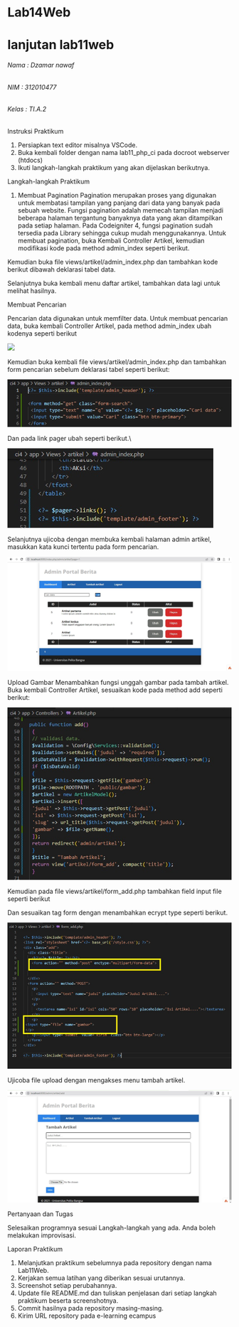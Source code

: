# Lab14Web 
# lanjutan lab11web

###### Nama : Dzamar nawaf 
###### NIM : 312010477
###### Kelas : TI.A.2


Instruksi Praktikum

1. Persiapkan text editor misalnya VSCode.
2. Buka kembali folder dengan nama lab11_php_ci pada docroot webserver (htdocs)
3. Ikuti langkah-langkah praktikum yang akan dijelaskan berikutnya.

Langkah-langkah Praktikum

1. Membuat Pagination
Pagination merupakan proses yang digunakan untuk membatasi tampilan yang panjang
dari data yang banyak pada sebuah website. Fungsi pagination adalah memecah
tampilan menjadi beberapa halaman tergantung banyaknya data yang akan ditampilkan
pada setiap halaman.
Pada Codeigniter 4, fungsi pagination sudah tersedia pada Library sehingga cukup
mudah menggunakannya.
Untuk membuat pagination, buka Kembali Controller Artikel, kemudian modifikasi
kode pada method admin_index seperti berikut.

Kemudian buka file views/artikel/admin_index.php dan tambahkan kode berikut
dibawah deklarasi tabel data.


Selanjutnya buka kembali menu daftar artikel, tambahkan data lagi untuk melihat
hasilnya.

Membuat Pencarian

Pencarian data digunakan untuk memfilter data.
Untuk membuat pencarian data, buka kembali Controller Artikel, pada method
admin_index ubah kodenya seperti berikut

![](img/1%20satu1.jpg)



Kemudian buka kembali file views/artikel/admin_index.php dan tambahkan form
pencarian sebelum deklarasi tabel seperti berikut:

![](img/2%20dua.jpg)


Dan pada link pager ubah seperti berikut.\

![](img/3%20tiga.jpg)

Selanjutnya ujicoba dengan membuka kembali halaman admin artikel, masukkan kata
kunci tertentu pada form pencarian.

![](img/4%20empat.jpg)

Upload Gambar
Menambahkan fungsi unggah gambar pada tambah artikel. Buka kembali Controller
Artikel, sesuaikan kode pada method add seperti berikut:

![](img/5%20lima.jpg)

Kemudian pada file views/artikel/form_add.php tambahkan field input file seperti
berikut

Dan sesuaikan tag form dengan menambahkan ecrypt type seperti berikut.

![](img/5%20lima2.jpg)

Ujicoba file upload dengan mengakses menu tambah artikel.

![](img/6%20enam.jpg)


Pertanyaan dan Tugas

Selesaikan programnya sesuai Langkah-langkah yang ada. Anda boleh melakukan 
improvisasi.

Laporan Praktikum

1. Melanjutkan praktikum sebelumnya pada repository dengan nama Lab11Web.
2. Kerjakan semua latihan yang diberikan sesuai urutannya.
3. Screenshot setiap perubahannya.
4. Update file README.md dan tuliskan penjelasan dari setiap langkah praktikum 
beserta screenshotnya.
5. Commit hasilnya pada repository masing-masing.
6. Kirim URL repository pada e-learning ecampus
